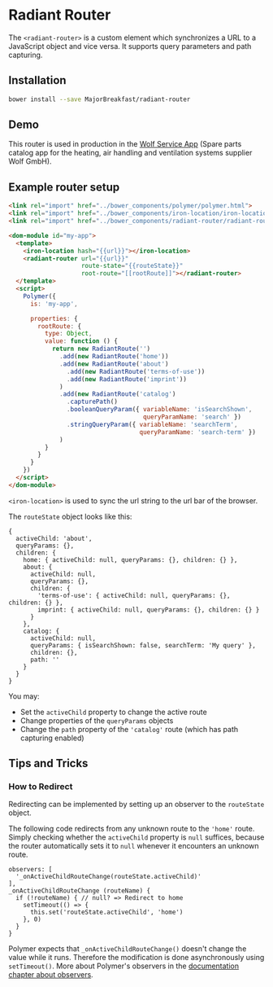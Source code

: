 # Radiant Router
The `<radiant-router>` is a custom element which synchronizes a URL to a JavaScript object and vice versa. It supports query parameters and path capturing.

## Installation

```sh
bower install --save MajorBreakfast/radiant-router
```

## Demo
This router is used in production in the [Wolf Service App](https://www.wolfserviceapp.com/) (Spare parts catalog app for the heating, air handling and ventilation systems supplier Wolf GmbH). 

## Example router setup

```HTML
<link rel="import" href="../bower_components/polymer/polymer.html">
<link rel="import" href="../bower_components/iron-location/iron-location.html">
<link rel="import" href="../bower_components/radiant-router/radiant-router.html">

<dom-module id="my-app">
  <template>
    <iron-location hash="{{url}}"></iron-location>
    <radiant-router url="{{url}}"
                    route-state="{{routeState}}"
                    root-route="[[rootRoute]]"></radiant-router>
  </template>
  <script>
    Polymer({
      is: 'my-app',

      properties: {
        rootRoute: {
          type: Object,
          value: function () {
            return new RadiantRoute('')
              .add(new RadiantRoute('home'))
              .add(new RadiantRoute('about')
                .add(new RadiantRoute('terms-of-use'))
                .add(new RadiantRoute('imprint'))
              )
              .add(new RadiantRoute('catalog')
                .capturePath()
                .booleanQueryParam({ variableName: 'isSearchShown',
                                     queryParamName: 'search' })
                .stringQueryParam({ variableName: 'searchTerm',
                                    queryParamName: 'search-term' })
              )
          }
        }
      }
    })
  </script>
</dom-module>
```

`<iron-location>` is used to sync the url string to the url bar of the browser. 


The `routeState` object looks like this: 

```JS
{
  activeChild: 'about',
  queryParams: {},
  children: {
    home: { activeChild: null, queryParams: {}, children: {} },
    about: {
      activeChild: null,
      queryParams: {},
      children: {
        'terms-of-use': { activeChild: null, queryParams: {}, children: {} },
        imprint: { activeChild: null, queryParams: {}, children: {} }
      }
    },
    catalog: {
      activeChild: null,
      queryParams: { isSearchShown: false, searchTerm: 'My query' },
      children: {},
      path: ''
    }
  }
}
```

You may:
- Set the `activeChild` property to change the active route
- Change properties of the `queryParams` objects
- Change the `path` property of the `'catalog'` route (which has path capturing enabled)

## Tips and Tricks

### How to Redirect
Redirecting can be implemented by setting up an observer to the `routeState` object.

The following code redirects from any unknown route to the `'home'` route. Simply checking whether the `activeChild` property is `null` suffices, because the router automatically sets it to `null` whenever it encounters an unknown route.

```JS
observers: [
  '_onActiveChildRouteChange(routeState.activeChild)'
],
_onActiveChildRouteChange (routeName) {
  if (!routeName) { // null? => Redirect to home
    setTimeout(() => {
      this.set('routeState.activeChild', 'home')
    }, 0)
  }
}
```

Polymer expects that `_onActiveChildRouteChange()` doesn't change the value while it runs. Therefore the modification is done asynchronously using `setTimeout()`. More about Polymer's observers in the [documentation chapter about observers](https://www.polymer-project.org/2.0/docs/devguide/observers).
